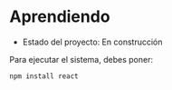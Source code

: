 <h1> Aprendiendo</h1>

- Estado del proyecto: En construcción 

Para ejecutar el sistema, debes poner:

```npm install react```
